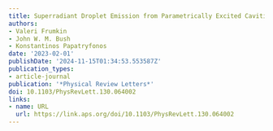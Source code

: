 ```yaml
---
title: Superradiant Droplet Emission from Parametrically Excited Cavities
authors:
- Valeri Frumkin
- John W. M. Bush
- Konstantinos Papatryfonos
date: '2023-02-01'
publishDate: '2024-11-15T01:34:53.553587Z'
publication_types:
- article-journal
publication: '*Physical Review Letters*'
doi: 10.1103/PhysRevLett.130.064002
links:
- name: URL
  url: https://link.aps.org/doi/10.1103/PhysRevLett.130.064002
---
```

